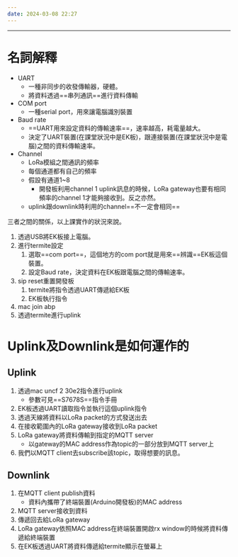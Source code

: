 ```yaml
---
date: 2024-03-08 22:27
---
```

---

# 名詞解釋

+ UART
	+ 一種非同步的收發傳輸器，硬體。
	+ 將資料透過==串列通訊==進行資料傳輸
+ COM port
	+ 一種serial port，用來讓電腦識別裝置
+ Baud rate
	+ ==UART用來設定資料的傳輸速率==，速率越高，耗電量越大。
	+ 決定了UART裝置(在課堂狀況中是EK板)，跟連接裝置(在課堂狀況中是電腦)之間的資料傳輸速率。
+ Channel
	+ LoRa模組之間通訊的頻率
	+ 每個通道都有自己的頻率
	+ 假設有通道1~8
		+ 開發板利用channel 1 uplink訊息的時候，LoRa gateway也要有相同頻率的channel 1才能夠接收到。反之亦然。
	+ uplink跟downlink時利用的channel==不一定會相同==


三者之間的關係，以上課實作的狀況來說。

1. 透過USB將EK板接上電腦。
2. 進行termite設定
	1. 選取==com port==，這個地方的com port就是用來==辨識==EK板這個裝置。
	2. 設定Baud rate，決定資料在EK板跟電腦之間的傳輸速率。
3. sip reset重置開發板
	1. termite將指令透過UART傳遞給EK板
	2. EK板執行指令
4. mac join abp
5. 透過termite進行uplink
	

# Uplink及Downlink是如何運作的

## Uplink

1. 透過mac uncf 2 30e2指令進行uplink
	+ 參數可見==S7678S==指令手冊
2. EK板透過UART讀取指令並執行這個uplink指令
3. 透過天線將資料以LoRa packet的方式發送出去
4. 在接收範圍內的LoRa gateway接收到LoRa packet
5. LoRa gateway將資料傳輸到指定的MQTT server
	+ 以gateway的MAC address作為topic的一部分放到MQTT server上
6. 我們以MQTT client去subscribe該topic，取得想要的訊息。

## Downlink

1. 在MQTT client publish資料
	+ 資料內攜帶了終端裝置(Arduino開發板)的MAC address
2. MQTT server接收到資料
3. 傳遞回去給LoRa gateway
4. LoRa gateway依照MAC address在終端裝置開啟rx window的時候將資料傳遞給終端裝置
5. 在EK板透過UART將資料傳遞給termite顯示在螢幕上



